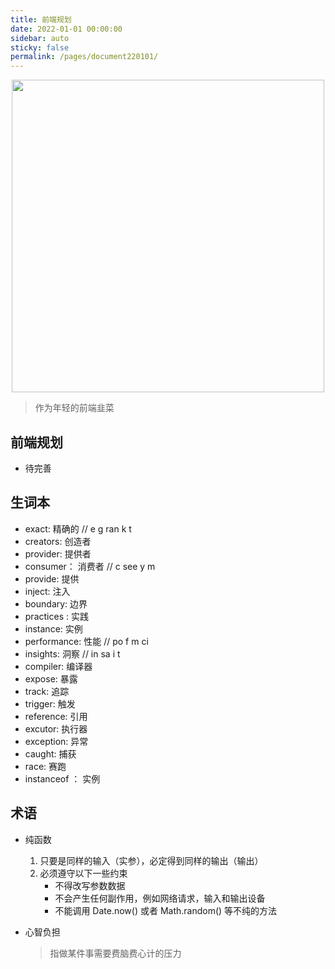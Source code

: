 ```yaml
---
title: 前端规划
date: 2022-01-01 00:00:00
sidebar: auto
sticky: false
permalink: /pages/document220101/
---
```


<p align="center">
  <img width="500" src="https://p16.qhimg.com/dmfd/2560_1440_/t019a0d19f897ac7b6d.jpg"/>
</p>


> 作为年轻的前端韭菜

<!-- more -->



## 前端规划

- 待完善



## 生词本

- exact: 精确的   // e g ran k t
- creators: 创造者 
- provider: 提供者
- consumer： 消费者  // c see y m
- provide:  提供
- inject:  注入
- boundary:  边界
- practices : 实践
- instance:  实例
- performance:  性能   // po f m ci
- insights: 洞察  // in sa i t
- compiler: 编译器
- expose: 暴露
- track: 追踪
- trigger:  触发
- reference: 引用
- excutor: 执行器 
- exception: 异常
- caught: 捕获
- race: 赛跑
- instanceof ： 实例

## 术语

- 纯函数

  1. 只要是同样的输入（实参），必定得到同样的输出（输出）
  2. 必须遵守以下一些约束
     - 不得改写参数数据
     - 不会产生任何副作用，例如网络请求，输入和输出设备
     - 不能调用 Date.now() 或者 Math.random() 等不纯的方法

- 心智负担

  > 指做某件事需要费脑费心计的压力
